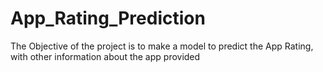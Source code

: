 # App_Rating_Prediction
The Objective of the project is to make a model to predict the App Rating, with other information about the app provided
